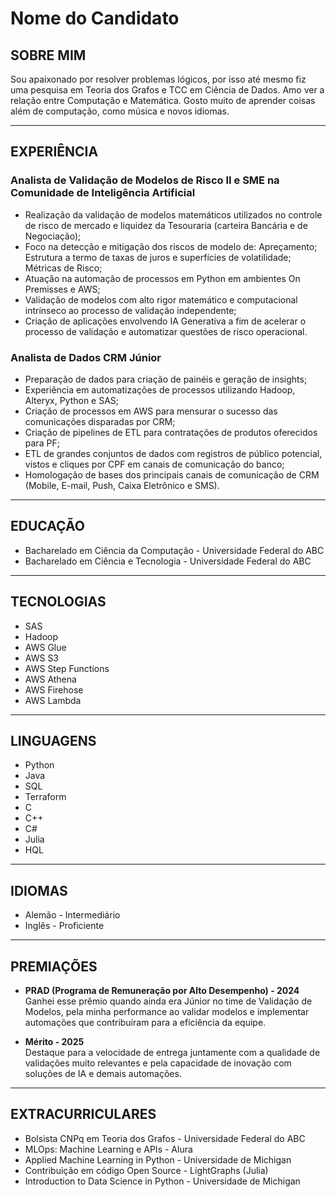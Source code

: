# Nome do Candidato

## SOBRE MIM
Sou apaixonado por resolver problemas lógicos, por isso até mesmo fiz uma pesquisa em Teoria dos Grafos e TCC em Ciência de Dados. Amo ver a relação entre Computação e Matemática. Gosto muito de aprender coisas além de computação, como música e novos idiomas.

---

## EXPERIÊNCIA

### Analista de Validação de Modelos de Risco II e SME na Comunidade de Inteligência Artificial
- Realização da validação de modelos matemáticos utilizados no controle de risco de mercado e liquidez da Tesouraria (carteira Bancária e de Negociação);  
- Foco na detecção e mitigação dos riscos de modelo de: Apreçamento; Estrutura a termo de taxas de juros e superfícies de volatilidade; Métricas de Risco;  
- Atuação na automação de processos em Python em ambientes On Premisses e AWS;  
- Validação de modelos com alto rigor matemático e computacional intrínseco ao processo de validação independente;  
- Criação de aplicações envolvendo IA Generativa a fim de acelerar o processo de validação e automatizar questões de risco operacional.  

### Analista de Dados CRM Júnior
- Preparação de dados para criação de painéis e geração de insights;  
- Experiência em automatizações de processos utilizando Hadoop, Alteryx, Python e SAS;  
- Criação de processos em AWS para mensurar o sucesso das comunicações disparadas por CRM;  
- Criação de pipelines de ETL para contratações de produtos oferecidos para PF;  
- ETL de grandes conjuntos de dados com registros de público potencial, vistos e cliques por CPF em canais de comunicação do banco;  
- Homologação de bases dos principais canais de comunicação de CRM (Mobile, E-mail, Push, Caixa Eletrônico e SMS).  

---

## EDUCAÇÃO
- Bacharelado em Ciência da Computação - Universidade Federal do ABC  
- Bacharelado em Ciência e Tecnologia - Universidade Federal do ABC  

---

## TECNOLOGIAS
- SAS  
- Hadoop  
- AWS Glue  
- AWS S3  
- AWS Step Functions  
- AWS Athena  
- AWS Firehose  
- AWS Lambda  

---

## LINGUAGENS
- Python  
- Java  
- SQL  
- Terraform  
- C  
- C++  
- C#  
- Julia  
- HQL  

---

## IDIOMAS
- Alemão - Intermediário  
- Inglês - Proficiente  

---

## PREMIAÇÕES
- **PRAD (Programa de Remuneração por Alto Desempenho) - 2024**  
  Ganhei esse prêmio quando ainda era Júnior no time de Validação de Modelos, pela minha performance ao validar modelos e implementar automações que contribuíram para a eficiência da equipe.  

- **Mérito - 2025**  
  Destaque para a velocidade de entrega juntamente com a qualidade de validações muito relevantes e pela capacidade de inovação com soluções de IA e demais automações.  

---

## EXTRACURRICULARES
- Bolsista CNPq em Teoria dos Grafos - Universidade Federal do ABC  
- MLOps: Machine Learning e APIs - Alura  
- Applied Machine Learning in Python - Universidade de Michigan  
- Contribuição em código Open Source - LightGraphs (Julia)  
- Introduction to Data Science in Python - Universidade de Michigan  
